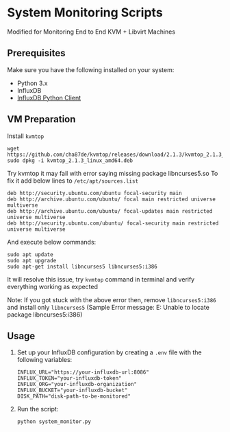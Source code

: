 # System Monitoring Scripts

Modified for Monitoring End to End KVM + Libvirt Machines

## Prerequisites

Make sure you have the following installed on your system:

- Python 3.x
- InfluxDB
- [InfluxDB Python Client](https://github.com/influxdata/influxdb-client-python)

## VM Preparation

Install `kvmtop`
```commandline
wget https://github.com/cha87de/kvmtop/releases/download/2.1.3/kvmtop_2.1.3_linux_amd64.deb
sudo dpkg -i kvmtop_2.1.3_linux_amd64.deb
```
Try kvmtop it may fail with error saying missing package libncurses5.so
To fix it add below lines to `/etc/apt/sources.list` 
```commandline
deb http://security.ubuntu.com/ubuntu focal-security main
deb http://archive.ubuntu.com/ubuntu/ focal main restricted universe multiverse
deb http://archive.ubuntu.com/ubuntu/ focal-updates main restricted universe multiverse
deb http://security.ubuntu.com/ubuntu/ focal-security main restricted universe multiverse
```
And execute below commands:
```commandline
sudo apt update
sudo apt upgrade
sudo apt-get install libncurses5 libncurses5:i386
```
It will resolve this issue, try `kvmtop` command in terminal and verify everything working as expected

Note: If you got stuck with the above error then, remove `libncurses5:i386` and install only `libncurses5` (Sample Error message: E: Unable to locate package libncurses5:i386)


## Usage

1. Set up your InfluxDB configuration by creating a `.env` file with the following variables:

    ```env
    INFLUX_URL="https://your-influxdb-url:8086"
    INFLUX_TOKEN="your-influxdb-token"
    INFLUX_ORG="your-influxdb-organization"
    INFLUX_BUCKET="your-influxdb-bucket"
    DISK_PATH="disk-path-to-be-monitored"
    ```
2. Run the script:

    ```bash
    python system_monitor.py
    ```


